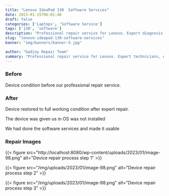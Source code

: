 ```yaml
---
title: "Lenovo IdeaPad 130  Software Services"
date: 2023-01-15T06:01:48
draft: false
categories: ['Laptops', 'Software Service']
tags: ['130', 'software']
description: "Professional repair service for Lenovo. Expert diagnosis and quality repairs in Bangalore."
slug: "lenovo-ideapad-130-software-services"
banner: "img/banners/banner-5.jpg"

author: "Gadjoy Repair Team"
summary: "Professional repair service for Lenovo. Expert technicians, quality parts, warranty included."
---
```


### Before

Device condition before our professional repair service.

### After

Device restored to full working condition after expert repair.

The device was given us in OS was not installed

We had done the software services and made it usable

### Repair Images

{{< figure src="http://localhost:8080/wp-content/uploads/2023/01/image-98.png" alt="Device repair process step 1" >}}

{{< figure src="/img/uploads/2023/01/image-98.png" alt="Device repair process step 2" >}}

{{< figure src="/img/uploads/2023/01/image-98.png" alt="Device repair process step 3" >}}

